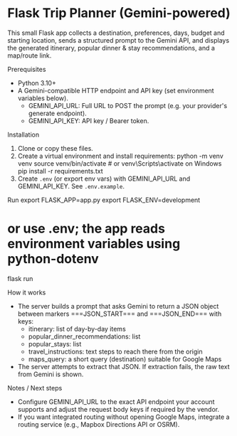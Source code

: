 # Flask Trip Planner (Gemini-powered)

This small Flask app collects a destination, preferences, days, budget and starting location, sends a structured prompt to the Gemini API, and displays the generated itinerary, popular dinner & stay recommendations, and a map/route link.

Prerequisites
- Python 3.10+
- A Gemini-compatible HTTP endpoint and API key (set environment variables below).
  - GEMINI_API_URL: Full URL to POST the prompt (e.g. your provider's generate endpoint).
  - GEMINI_API_KEY: API key / Bearer token.

Installation
1. Clone or copy these files.
2. Create a virtual environment and install requirements:
   python -m venv venv
   source venv/bin/activate   # or venv\Scripts\activate on Windows
   pip install -r requirements.txt
3. Create `.env` (or export env vars) with GEMINI_API_URL and GEMINI_API_KEY. See `.env.example`.

Run
export FLASK_APP=app.py
export FLASK_ENV=development
# or use .env; the app reads environment variables using python-dotenv
flask run

How it works
- The server builds a prompt that asks Gemini to return a JSON object between markers ===JSON_START=== and ===JSON_END=== with keys:
  - itinerary: list of day-by-day items
  - popular_dinner_recommendations: list
  - popular_stays: list
  - travel_instructions: text steps to reach there from the origin
  - maps_query: a short query (destination) suitable for Google Maps
- The server attempts to extract that JSON. If extraction fails, the raw text from Gemini is shown.

Notes / Next steps
- Configure GEMINI_API_URL to the exact API endpoint your account supports and adjust the request body keys if required by the vendor.
- If you want integrated routing without opening Google Maps, integrate a routing service (e.g., Mapbox Directions API or OSRM).